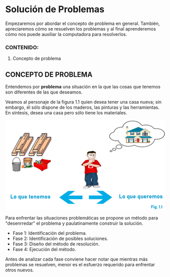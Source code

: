 # Solución de Problemas

Empezaremos por abordar el concepto de problema en general. También, apreciaremos cómo se resuelven los problemas y al final aprenderemos cómo nos puede auxiliar la computadora para resolverlos.

### CONTENIDO:

1. Concepto de problema

## CONCEPTO DE PROBLEMA

Entendemos por **problema** una situación en la que las cosas que tenemos son diferentes de las que deseamos.

Veamos al personaje de la figura 1.1 quien desea tener una casa nueva; sin embargo, él sólo dispone de los maderos, las pinturas y las herramientas. En síntesis, desea una casa pero sólo tiene los materiales.

![Concepto de problema img](../images/solucionDeProblemas/conceptoDeProblema.png "Concepto de problema")

Para enfrentar las situaciones problemáticas se propone un método para "desenrredar" el problema y paulatinamente construir la solución. 

* Fase 1: Identificación del problema.
* Fase 2: Identificación de posibles soluciones.
* Fase 3: Diseño del método de resolución.
* Fase 4: Ejecución del método.

Antes de analizar cada fase conviene hacer notar que mientras más problemas se resuelven, menor es el esfuerzo requerido para enfrentar otros nuevos.
